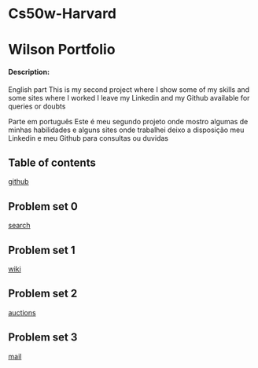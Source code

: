 # Cs50w-Harvard
# Wilson Portfolio
#### Description:
English part
This is my second project where I show some of my skills and some sites where I worked I leave my Linkedin and my Github available for queries or doubts

Parte em português
Este é meu segundo projeto onde mostro algumas de minhas habilidades e alguns sites onde trabalhei  deixo a disposição meu Linkedin e meu Github para consultas ou duvidas


## Table of contents
[github](https://github.com/Wilson-Oliveira-Junior/CS50W)
## Problem set 0
[search](https://github.com/Wilson-Oliveira-Junior/CS50W/tree/main/project%200/search)
## Problem set 1
[wiki](https://github.com/Wilson-Oliveira-Junior/CS50W/tree/main/project%201/wiki_project)
## Problem set 2
[auctions](https://github.com/Wilson-Oliveira-Junior/CS50W/tree/main/project%202/commerce)
## Problem set 3
[mail](https://github.com/Wilson-Oliveira-Junior/CS50W/tree/main/project%203/mail)
